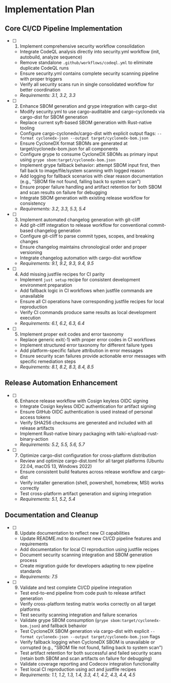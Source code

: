 # Implementation Plan

## Core CI/CD Pipeline Implementation

- [ ] 1. Implement comprehensive security workflow consolidation

  - Integrate CodeQL analysis directly into security.yml workflow (init, autobuild, analyze sequence)
  - Remove standalone `.github/workflows/codeql.yml` to eliminate duplicate CodeQL runs
  - Ensure security.yml contains complete security scanning pipeline with proper triggers
  - Verify all security scans run in single consolidated workflow for better coordination
  - _Requirements: 3.1, 3.2, 3.3_

- [ ] 2. Enhance SBOM generation and grype integration with cargo-dist

  - Modify security.yml to use cargo-auditable and cargo-cyclonedx via cargo-dist for SBOM generation
  - Replace current syft-based SBOM generation with Rust-native tooling
  - Configure cargo-cyclonedx/cargo-dist with explicit output flags: `--format cyclonedx-json --output target/cyclonedx-bom.json`
  - Ensure CycloneDX format SBOMs are generated at target/cyclonedx-bom.json for all components
  - Configure grype to consume CycloneDX SBOMs as primary input using `grype sbom:target/cyclonedx-bom.json`
  - Implement grype fallback behavior: attempt SBOM input first, then fall back to image/file/system scanning with logged reason
  - Add logging for fallback scenarios with clear reason documentation (e.g., "SBOM file not found, falling back to system scan")
  - Ensure proper failure handling and artifact retention for both SBOM and scan results on failure for debugging
  - Integrate SBOM generation with existing release workflow for consistency
  - _Requirements: 3.2, 3.3, 5.3, 5.4_

- [ ] 3. Implement automated changelog generation with git-cliff

  - Add git-cliff integration to release workflow for conventional commit-based changelog generation
  - Configure git-cliff to parse commit types, scopes, and breaking changes
  - Ensure changelog maintains chronological order and proper versioning
  - Integrate changelog automation with cargo-dist workflow
  - _Requirements: 9.1, 9.2, 9.3, 9.4, 9.5_

- [ ] 4. Add missing justfile recipes for CI parity

  - Implement `just setup` recipe for consistent development environment preparation
  - Add fallback logic in CI workflows when justfile commands are unavailable
  - Ensure all CI operations have corresponding justfile recipes for local reproduction
  - Verify CI commands produce same results as local development execution
  - _Requirements: 6.1, 6.2, 6.3, 6.4_

- [ ] 5. Implement proper exit codes and error taxonomy

  - Replace generic exit(-1) with proper error codes in CI workflows
  - Implement structured error taxonomy for different failure types
  - Add platform-specific failure attribution in error messages
  - Ensure security scan failures provide actionable error messages with specific remediation steps
  - _Requirements: 8.1, 8.2, 8.3, 8.4, 8.5_

## Release Automation Enhancement

- [ ] 6. Enhance release workflow with Cosign keyless OIDC signing

  - Integrate Cosign keyless OIDC authentication for artifact signing
  - Ensure GitHub OIDC authentication is used instead of personal access tokens
  - Verify SHA256 checksums are generated and included with all release artifacts
  - Implement Rust-native binary packaging with taiki-e/upload-rust-binary-action
  - _Requirements: 5.2, 5.5, 5.6, 5.7_

- [ ] 7. Optimize cargo-dist configuration for cross-platform distribution

  - Review and optimize cargo-dist.toml for all target platforms (Ubuntu 22.04, macOS 13, Windows 2022)
  - Ensure consistent build features across release workflow and cargo-dist
  - Verify installer generation (shell, powershell, homebrew, MSI) works correctly
  - Test cross-platform artifact generation and signing integration
  - _Requirements: 5.1, 5.2, 5.4_

## Documentation and Cleanup

- [ ] 8. Update documentation to reflect new CI capabilities

  - Update README.md to document new CI/CD pipeline features and requirements
  - Add documentation for local CI reproduction using justfile recipes
  - Document security scanning integration and SBOM generation process
  - Create migration guide for developers adapting to new pipeline standards
  - _Requirements: 7.5_

- [ ] 9. Validate and test complete CI/CD pipeline integration

  - Test end-to-end pipeline from code push to release artifact generation
  - Verify cross-platform testing matrix works correctly on all target platforms
  - Test security scanning integration and failure scenarios
  - Validate grype SBOM consumption (`grype sbom:target/cyclonedx-bom.json`) and fallback behavior
  - Test CycloneDX SBOM generation via cargo-dist with explicit `--format cyclonedx-json --output target/cyclonedx-bom.json` flags
  - Verify fallback logging when CycloneDX SBOM is unavailable or corrupted (e.g., "SBOM file not found, falling back to system scan")
  - Test artifact retention for both successful and failed security scans (retain both SBOM and scan artifacts on failure for debugging)
  - Validate coverage reporting and Codecov integration functionality
  - Test local CI reproduction using act and justfile recipes
  - _Requirements: 1.1, 1.2, 1.3, 1.4, 3.3, 4.1, 4.2, 4.3, 4.4, 4.5_

